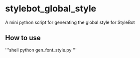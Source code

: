 # stylebot_global_style
A mini python script for generating the global style for StyleBot

## How to use
'''shell
python gen_font_style.py
'''
